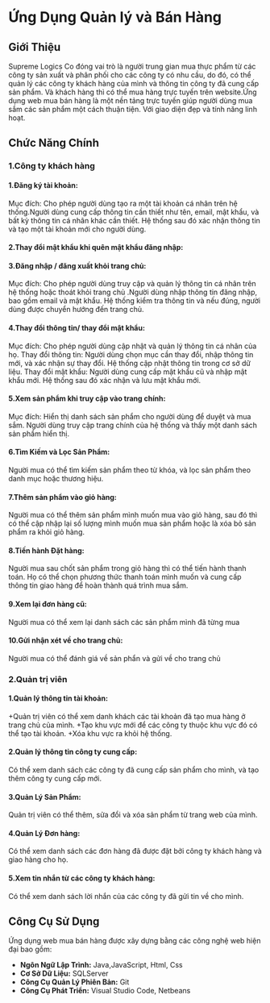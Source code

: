 
# Ứng Dụng Quản lý và Bán Hàng

## Giới Thiệu
Supreme Logics Co đóng vai trò là người trung gian mua thực phẩm từ các công ty sản xuất và phân phối cho các công ty có nhu cầu, do đó, có thể quản lý các công ty khách hàng của mình và thông tin công ty đã cung cấp sản phẩm.
Và khách hàng thì có thể mua hàng trực tuyến trên website.Ứng dụng web mua bán hàng là một nền tảng trực tuyến giúp người dùng mua sắm các sản phẩm một cách thuận tiện. Với giao diện đẹp và tính năng linh hoạt.


## Chức Năng Chính

### 1.Công ty khách hàng

#### 1.Đăng ký tài khoản:
Mục đích: Cho phép người dùng tạo ra một tài khoản cá nhân trên hệ thống.Người dùng cung cấp thông tin cần thiết như tên, email, mật khẩu, và bất kỳ thông tin cá nhân khác cần thiết. Hệ thống sau đó xác nhận thông tin và tạo một tài khoản mới cho người dùng.
#### 2.Thay đổi mật khẩu khi quên mật khẩu đăng nhập:
#### 3.Đăng nhập / đăng xuất khỏi trang chủ:
Mục đích: Cho phép người dùng truy cập và quản lý thông tin cá nhân trên hệ thống hoặc thoát khỏi trang chủ .Người dùng nhập thông tin đăng nhập, bao gồm email và mật khẩu. Hệ thống kiểm tra thông tin và nếu đúng, người dùng được chuyển hướng đến trang chủ.
#### 4.Thay đổi thông tin/ thay đổi mật khẩu:
Mục đích: Cho phép người dùng cập nhật và quản lý thông tin cá nhân của họ.
Thay đổi thông tin: Người dùng chọn mục cần thay đổi, nhập thông tin mới, và xác nhận sự thay đổi. Hệ thống cập nhật thông tin trong cơ sở dữ liệu.
Thay đổi mật khẩu: Người dùng cung cấp mật khẩu cũ và nhập mật khẩu mới. Hệ thống sau đó xác nhận và lưu mật khẩu mới.
#### 5.Xem sản phẩm khi truy cập vào trang chính:
Mục đích: Hiển thị danh sách sản phẩm cho người dùng để duyệt và mua sắm. Người dùng truy cập trang chính của hệ thống và thấy một danh sách sản phẩm hiển thị.
#### 6.Tìm Kiếm và Lọc Sản Phẩm:
Người mua có thể tìm kiếm sản phẩm theo từ khóa, và lọc sản phẩm theo danh mục hoặc thương hiệu. 
#### 7.Thêm sản phẩm vào giỏ hàng:
Người mua có thể thêm sản phẩm mình muốn mua vào giỏ hàng, sau đó thì có thể cập nhập lại số lượng mình muốn mua sản phẩm hoặc là xóa bỏ sản phẩm ra khỏi giỏ hàng. 
#### 8.Tiến hành Đặt hàng:
Người mua sau chốt sản phẩm trong giỏ hàng thì có thể tiến hành thanh toán. Họ có thể chọn phương thức thanh toán mình muốn và cung cấp thông tin giao hàng để hoàn thành quá trình mua sắm.
#### 9.Xem lại đơn hàng cũ:
Người mua có thể xem lại danh sách các sản phẩm mình đã từng mua
#### 10.Gửi nhận xét về cho trang chủ:
Người mua có thể đánh giá về sản phẩn và gửi về cho trang chủ



### 2.Quản trị viên
#### 1.Quản lý thông tin tài khoản:
+Quản trị viên có thể xem danh khách các tài khoản đã tạo mua hàng ở trang chủ của mình.
+Tạo khu vực mới để các công ty thuộc khu vực đó có thể tạo tài khoản.
+Xóa khu vực ra khỏi hệ thống. 
#### 2.Quản lý thông tin công ty cung cấp:
Có thể xem danh sách các công ty đã cung cấp sản phẩm cho mình, và tạo thêm công ty cung cấp mới. 
#### 3.Quản Lý Sản Phẩm:
Quản trị viên có thể thêm, sửa đổi và xóa sản phẩm từ trang web của mình.
#### 4.Quản Lý Đơn hàng:
Có thể xem danh sách các đơn hàng đã được đặt bởi công ty khách hàng và giao hàng cho họ. 
#### 5.Xem tin nhắn từ các công ty khách hàng:
Có thể xem danh sách lời nhắn của các công ty đã gửi tin về cho mình.


## Công Cụ Sử Dụng
Ứng dụng web mua bán hàng được xây dựng bằng các công nghệ web hiện đại bao gồm:

- **Ngôn Ngữ Lập Trình:** Java,JavaScript, Html, Css
- **Cơ Sở Dữ Liệu:** SQLServer
- **Công Cụ Quản Lý Phiên Bản:** Git
- **Công Cụ Phát Triển:** Visual Studio Code, Netbeans

